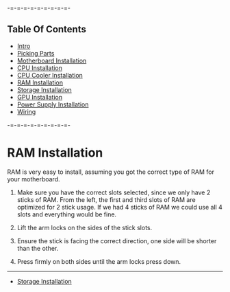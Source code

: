 -=-=-=-=-=-=-=-=-=-

Table Of Contents
-------------------
* [Intro](./README.md)
* [Picking Parts](./parts.md)
* [Motherboard Installation](./mobo.md)
* [CPU Installation](./cpu.md)
* [CPU Cooler Installation](./cooler.md)
* [RAM Installation](./ram.md)
* [Storage Installation](./storage.md)
* [GPU Installation](./gpu.md)
* [Power Supply Installation](./psu.md)
* [Wiring](./wiring.md)

-=-=-=-=-=-=-=-=-=-

RAM Installation
=============

RAM is very easy to install, assuming you got the correct type of RAM for your motherboard.

1. Make sure you have the correct slots selected, since we only have 2 sticks of RAM. From the left, the first and third slots of RAM are optimized for 2 stick usage. If we had 4 sticks of RAM we could use all 4 slots and everything would be fine.

2. Lift the arm locks on the sides of the stick slots.

3. Ensure the stick is facing the correct direction, one side will be shorter than the other.

4. Press firmly on both sides until the arm locks press down.

-----

* [Storage Installation](./storage.md)
